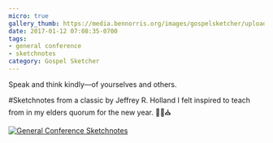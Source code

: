 ```yaml
---
micro: true
gallery_thumb: https://media.bennorris.org/images/gospelsketcher/uploads/2018/c9ee528e59.jpg
date: 2017-01-12 07:08:35-0700
tags:
- general conference
- sketchnotes
category: Gospel Sketcher
---
```


Speak and think kindly—of yourselves and others.

#Sketchnotes from a classic by Jeffrey R. Holland I felt inspired to teach from in my elders quorum for the new year. ✍🏼⛪️

[![General Conference Sketchnotes](https://media.bennorris.org/images/gospelsketcher/uploads/2018/c9ee528e59.jpg)](https://media.bennorris.org/images/gospelsketcher/uploads/2018/c9ee528e59.jpg)